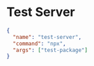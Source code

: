 
# Test Server

```json
{
  "name": "test-server",
  "command": "npx",
  "args": ["test-package"]
}
```
